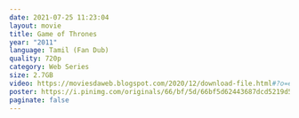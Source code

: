 ```yaml
---
date: 2021-07-25 11:23:04
layout: movie
title: Game of Thrones
year: "2011"
language: Tamil (Fan Dub)
quality: 720p
category: Web Series
size: 2.7GB
video: https://moviesdaweb.blogspot.com/2020/12/download-file.html#?o=ef9ef3c90200434f84791d60c1c03c5f515229f376a36ab1e7747b171f33766447af40b39676d86895972fc3ce0921894b67f47d051ad31cd8b2b7614085a41d69a40d34fbba87b86f8685a48594f22ec80aedcf478d4b3c2deaad7e639edcd2353d560484fc86a2b50fb7b4cddcf7eafddad95a3d6f8e7b281a4355311a2b7eeb92bcfe56f538f5fca851b693c2e1c7d107f8d0b4a55982
poster: https://i.pinimg.com/originals/66/bf/5d/66bf5d62443687dcd5219d5a422db089.jpg
paginate: false
---
```

